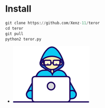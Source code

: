 # Install
```python
git clone https://github.com/Xenz-11/teror
cd teror
git pull
python2 teror.py
```


- ![Alt text](https://github.com/MRVIVEK-CODER/MRVIVEK-CODER/raw/main/Developer.gif)
